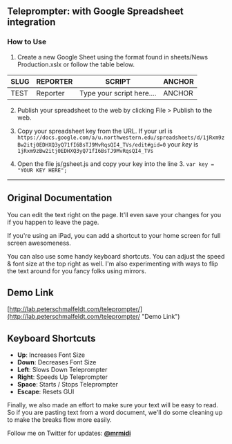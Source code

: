 ## Teleprompter: with Google Spreadsheet integration

### How to Use
1. Create a new Google Sheet using the format found in sheets/News Production.xslx or follow the table below.

|SLUG|REPORTER|SCRIPT|ANCHOR|
|-----|-----|------|------|
|TEST|Reporter|Type your script here....|ANCHOR|

2. Publish your spreadsheet to the web by clicking File > Publish to the web. 

3. Copy your spreadsheet key from the URL. If your url is `https://docs.google.com/a/u.northwestern.edu/spreadsheets/d/1jRxm9zBw2itj0EDHXQ3yQ71fI6BsTJ9MvRqsQI4_TVs/edit#gid=0` your *key* is `1jRxm9zBw2itj0EDHXQ3yQ71fI6BsTJ9MvRqsQI4_TVs`

4. Open the file js/gsheet.js and copy your key into the line 3.
`var key = "YOUR KEY HERE";`


---
## Original Documentation
You can edit the text right on the page. It'll even save your changes for you if you happen to leave the page.

If you're using an iPad, you can add a shortcut to your home screen for full screen awesomeness.

You can also use some handy keyboard shortcuts. You can adjust the speed & font size at the top right as well. I'm also experimenting with ways to flip the text around for you fancy folks using mirrors.

## Demo Link ##
[http://lab.peterschmalfeldt.com/teleprompter/](http://lab.peterschmalfeldt.com/teleprompter/ "Demo Link")

## Keyboard Shortcuts ##

- **Up**: Increases Font Size
- **Down**: Decreases Font Size
- **Left**: Slows Down Teleprompter
- **Right**: Speeds Up Teleprompter
- **Space**: Starts / Stops Teleprompter
- **Escape**: Resets GUI

Finally, we also made an effort to make sure your text will be easy to read.   So if you are pasting text from a word document, we'll do some cleaning up to make the breaks flow more easily.

Follow me on Twitter for updates: **[@mrmidi](http://twitter.com/mrmidi "Follow @mrmidi on Twitter")**
